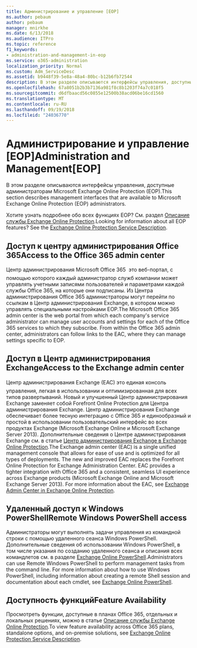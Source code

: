 ```yaml
---
title: Администрирование и управление [EOP]
ms.author: pebaum
author: pebaum
manager: mnirkhe
ms.date: 6/13/2018
ms.audience: ITPro
ms.topic: reference
f1_keywords:
- administration-and-management-in-eop
ms.service: o365-administration
localization_priority: Normal
ms.custom: Adm_ServiceDesc
ms.assetid: b9448f39-5e8a-48a4-80bc-b12b6fb72544
description: В этом разделе описываются интерфейсы управления, доступные администраторам Microsoft Exchange Online Protection (EOP).
ms.openlocfilehash: 67a8051b2b3b7136a981f8c8b1203f74a7c018f5
ms.sourcegitcommit: d6dfbaacd56c0855e12500b38acd06be16cd1560
ms.translationtype: MT
ms.contentlocale: ru-RU
ms.lasthandoff: 09/19/2018
ms.locfileid: "24036770"
---
```

# <a name="administration-and-managementeop"></a><span data-ttu-id="2b39f-103">Администрирование и управление [EOP]</span><span class="sxs-lookup"><span data-stu-id="2b39f-103">Administration and Management[EOP]</span></span>

<span data-ttu-id="2b39f-104">В этом разделе описываются интерфейсы управления, доступные администраторам Microsoft Exchange Online Protection (EOP).</span><span class="sxs-lookup"><span data-stu-id="2b39f-104">This section describes management interfaces that are available to Microsoft Exchange Online Protection (EOP) administrators.</span></span>
  
<span data-ttu-id="2b39f-p101">Хотите узнать подробнее обо всех функциях EOP? См. раздел [Описание службы Exchange Online Protection](exchange-online-protection-service-description.md).</span><span class="sxs-lookup"><span data-stu-id="2b39f-p101">Looking for information about all EOP features? See the [Exchange Online Protection Service Description](exchange-online-protection-service-description.md).</span></span>
  
## <a name="access-to-the-office-365-admin-center"></a><span data-ttu-id="2b39f-107">Доступ к центру администрирования Office 365</span><span class="sxs-lookup"><span data-stu-id="2b39f-107">Access to the Office 365 admin center</span></span>
<span data-ttu-id="2b39f-108"><a name="BKMK_accesstotheoffice365admincenter"> </a></span><span class="sxs-lookup"><span data-stu-id="2b39f-108"></span></span>

<span data-ttu-id="2b39f-p102">Центр администрирования Microsoft Office 365  это веб-портал, с помощью которого каждый администратор служб компании может управлять учетными записями пользователей и параметрами каждой службы Office 365, на которые они подписаны. Из Центра администрирования Office 365 администраторы могут перейти по ссылкам в Центр администрирования Exchange, в котором можно управлять специальными настройками EOP.</span><span class="sxs-lookup"><span data-stu-id="2b39f-p102">The Microsoft Office 365 admin center is the web portal from which each company's service administrator can manage user accounts and settings for each of the Office 365 services to which they subscribe. From within the Office 365 admin center, administrators can follow links to the EAC, where they can manage settings specific to EOP.</span></span>
  
## <a name="access-to-the-exchange-admin-center"></a><span data-ttu-id="2b39f-111">Доступ в Центр администрирования Exchange</span><span class="sxs-lookup"><span data-stu-id="2b39f-111">Access to the Exchange admin center</span></span>
<span data-ttu-id="2b39f-112"><a name="BKMK_accesstotheexchangeadmincenter"> </a></span><span class="sxs-lookup"><span data-stu-id="2b39f-112"></span></span>

<span data-ttu-id="2b39f-p103">Центр администрирования Exchange (EAC)  это единая консоль управления, легкая в использовании и оптимизированная для всех типов развертываний. Новый и улучшенный Центр администрирования Exchange заменяет собой Forefront Online Protection для Центра администрирования Exchange. Центр администрирования Exchange обеспечивает более тесную интеграцию с Office 365 и единообразный и простой в использовании пользовательский интерфейс во всех продуктах Exchange (Microsoft Exchange Online и Microsoft Exchange Server 2013). Дополнительные сведения о Центре администрирования Exchange см. в статье [Центр администрирования Exchange в Exchange Online Protection](https://go.microsoft.com/fwlink/p/?LinkId=282381).</span><span class="sxs-lookup"><span data-stu-id="2b39f-p103">The Exchange admin center (EAC) is a single unified management console that allows for ease of use and is optimized for all types of deployments. The new and improved EAC replaces the Forefront Online Protection for Exchange Administration Center. EAC provides a tighter integration with Office 365 and a consistent, seamless UI experience across Exchange products (Microsoft Exchange Online and Microsoft Exchange Server 2013). For more information about the EAC, see [Exchange Admin Center in Exchange Online Protection](https://go.microsoft.com/fwlink/p/?LinkId=282381).</span></span>
  
## <a name="remote-windows-powershell-access"></a><span data-ttu-id="2b39f-117">Удаленный доступ к Windows PowerShell</span><span class="sxs-lookup"><span data-stu-id="2b39f-117">Remote Windows PowerShell access</span></span>
<span data-ttu-id="2b39f-118"><a name="BKMK_remotewindowspowershellaccess"> </a></span><span class="sxs-lookup"><span data-stu-id="2b39f-118"></span></span>

 <span data-ttu-id="2b39f-p104">Администраторы могут выполнять задачи управления из командной строки с помощью удаленного сеанса Windows PowerShell. Дополнительные сведения об использовании Windows PowerShell, в том числе указания по созданию удаленного сеанса и описания всех командлетов см. в разделе [Exchange Online PowerShell](https://go.microsoft.com/fwlink/p/?LinkId=282266).</span><span class="sxs-lookup"><span data-stu-id="2b39f-p104">Administrators can use Remote Windows PowerShell to perform management tasks from the command line. For more information about how to use Windows PowerShell, including information about creating a remote Shell session and documentation about each cmdlet, see [Exchange Online PowerShell](https://go.microsoft.com/fwlink/p/?LinkId=282266).</span></span>
  
## <a name="feature-availability"></a><span data-ttu-id="2b39f-121">Доступность функций</span><span class="sxs-lookup"><span data-stu-id="2b39f-121">Feature Availability</span></span>
<span data-ttu-id="2b39f-122"><a name="BKMK_remotewindowspowershellaccess"> </a></span><span class="sxs-lookup"><span data-stu-id="2b39f-122"></span></span>

<span data-ttu-id="2b39f-123">Просмотреть функции, доступные в планах Office 365, отдельных и локальных решениях, можно в статье [Описание службы Exchange Online Protection](exchange-online-protection-service-description.md).</span><span class="sxs-lookup"><span data-stu-id="2b39f-123">To view feature availability across Office 365 plans, standalone options, and on-premise solutions, see [Exchange Online Protection Service Description](exchange-online-protection-service-description.md).</span></span>
  

